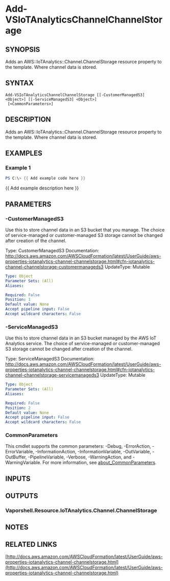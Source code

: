 # Add-VSIoTAnalyticsChannelChannelStorage

## SYNOPSIS
Adds an AWS::IoTAnalytics::Channel.ChannelStorage resource property to the template.
Where channel data is stored.

## SYNTAX

```
Add-VSIoTAnalyticsChannelChannelStorage [[-CustomerManagedS3] <Object>] [[-ServiceManagedS3] <Object>]
 [<CommonParameters>]
```

## DESCRIPTION
Adds an AWS::IoTAnalytics::Channel.ChannelStorage resource property to the template.
Where channel data is stored.

## EXAMPLES

### Example 1
```powershell
PS C:\> {{ Add example code here }}
```

{{ Add example description here }}

## PARAMETERS

### -CustomerManagedS3
Use this to store channel data in an S3 bucket that you manage.
The choice of service-managed or customer-managed S3 storage cannot be changed after creation of the channel.

Type: CustomerManagedS3
Documentation: http://docs.aws.amazon.com/AWSCloudFormation/latest/UserGuide/aws-properties-iotanalytics-channel-channelstorage.html#cfn-iotanalytics-channel-channelstorage-customermanageds3
UpdateType: Mutable

```yaml
Type: Object
Parameter Sets: (All)
Aliases:

Required: False
Position: 1
Default value: None
Accept pipeline input: False
Accept wildcard characters: False
```

### -ServiceManagedS3
Use this to store channel data in an S3 bucket managed by the AWS IoT Analytics service.
The choice of service-managed or customer-managed S3 storage cannot be changed after creation of the channel.

Type: ServiceManagedS3
Documentation: http://docs.aws.amazon.com/AWSCloudFormation/latest/UserGuide/aws-properties-iotanalytics-channel-channelstorage.html#cfn-iotanalytics-channel-channelstorage-servicemanageds3
UpdateType: Mutable

```yaml
Type: Object
Parameter Sets: (All)
Aliases:

Required: False
Position: 2
Default value: None
Accept pipeline input: False
Accept wildcard characters: False
```

### CommonParameters
This cmdlet supports the common parameters: -Debug, -ErrorAction, -ErrorVariable, -InformationAction, -InformationVariable, -OutVariable, -OutBuffer, -PipelineVariable, -Verbose, -WarningAction, and -WarningVariable. For more information, see [about_CommonParameters](http://go.microsoft.com/fwlink/?LinkID=113216).

## INPUTS

## OUTPUTS

### Vaporshell.Resource.IoTAnalytics.Channel.ChannelStorage
## NOTES

## RELATED LINKS

[http://docs.aws.amazon.com/AWSCloudFormation/latest/UserGuide/aws-properties-iotanalytics-channel-channelstorage.html](http://docs.aws.amazon.com/AWSCloudFormation/latest/UserGuide/aws-properties-iotanalytics-channel-channelstorage.html)


